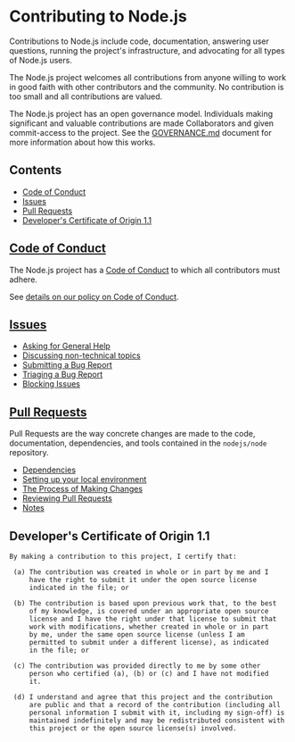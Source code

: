 # Contributing to Node.js

Contributions to Node.js include code, documentation, answering user questions,
running the project's infrastructure, and advocating for all types of Node.js
users.

The Node.js project welcomes all contributions from anyone willing to work in
good faith with other contributors and the community. No contribution is too
small and all contributions are valued.

The Node.js project has an open governance model.
Individuals making significant and valuable contributions are made
Collaborators and given commit-access to the project. See the
[GOVERNANCE.md](./GOVERNANCE.md) document for more information about how this
works.

## Contents

* [Code of Conduct](#code-of-conduct)
* [Issues](#issues)
* [Pull Requests](#pull-requests)
* [Developer's Certificate of Origin 1.1](#developers-certificate-of-origin-11)

## [Code of Conduct](./doc/contributing/code-of-conduct.md)

The Node.js project has a
[Code of Conduct](https://github.com/nodejs/admin/blob/HEAD/CODE_OF_CONDUCT.md)
to which all contributors must adhere.

See [details on our policy on Code of Conduct](./doc/contributing/code-of-conduct.md).

## [Issues](./doc/contributing/issues.md)

* [Asking for General Help](./doc/contributing/issues.md#asking-for-general-help)
* [Discussing non-technical topics](./doc/contributing/issues.md#discussing-non-technical-topics)
* [Submitting a Bug Report](./doc/contributing/issues.md#submitting-a-bug-report)
* [Triaging a Bug Report](./doc/contributing/issues.md#triaging-a-bug-report)
* [Blocking Issues](./doc/contributing/issues.md#blocking-issues)

## [Pull Requests](./doc/contributing/pull-requests.md)

Pull Requests are the way concrete changes are made to the code, documentation,
dependencies, and tools contained in the `nodejs/node` repository.

* [Dependencies](./doc/contributing/pull-requests.md#dependencies)
* [Setting up your local environment](./doc/contributing/pull-requests.md#setting-up-your-local-environment)
* [The Process of Making Changes](./doc/contributing/pull-requests.md#the-process-of-making-changes)
* [Reviewing Pull Requests](./doc/contributing/pull-requests.md#reviewing-pull-requests)
* [Notes](./doc/contributing/pull-requests.md#notes)

## Developer's Certificate of Origin 1.1

```text
By making a contribution to this project, I certify that:

 (a) The contribution was created in whole or in part by me and I
     have the right to submit it under the open source license
     indicated in the file; or

 (b) The contribution is based upon previous work that, to the best
     of my knowledge, is covered under an appropriate open source
     license and I have the right under that license to submit that
     work with modifications, whether created in whole or in part
     by me, under the same open source license (unless I am
     permitted to submit under a different license), as indicated
     in the file; or

 (c) The contribution was provided directly to me by some other
     person who certified (a), (b) or (c) and I have not modified
     it.

 (d) I understand and agree that this project and the contribution
     are public and that a record of the contribution (including all
     personal information I submit with it, including my sign-off) is
     maintained indefinitely and may be redistributed consistent with
     this project or the open source license(s) involved.
```
